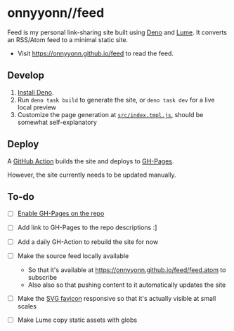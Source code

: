 # onnyyonn//feed

Feed is my personal link-sharing site built using [Deno](https://deno.land/) and [Lume](https://lume.land/). It converts an RSS/Atom feed to a minimal static site.

- Visit https://onnyyonn.github.io/feed to read the feed.

## Develop

1. [Install Deno](https://deno.land/manual/getting_started/installation).
2. Run `deno task build` to generate the site, or `deno task dev` for a live local preview
3. Customize the page generation at [`src/index.tmpl.js`](src/index.tmpl.js), should be somewhat self-explanatory

## Deploy

A [GitHub Action](.github/workflows/generate-site.yaml) builds the site and deploys to [GH-Pages](https://5310.github.io/onifeed-lume/).

However, the site currently needs to be updated manually.

## To-do

- [ ] [Enable GH-Pages on the repo](https://github.com/peaceiris/actions-gh-pages#%EF%B8%8F-first-deployment-with-github_token)
- [ ] Add link to GH-Pages to the repo descriptions :]
- [ ] Add a daily GH-Action to rebuild the site for now
- [ ] Make the source feed locally available

  - So that it's available at https://onnyyonn.github.io/feed/feed.atom to subscribe
  - Also also so that pushing content to it automatically updates the site

- [ ] Make the [SVG favicon](src/favicon.svg) responsive so that it's actually visible at small scales
- [ ] Make Lume copy static assets with globs
